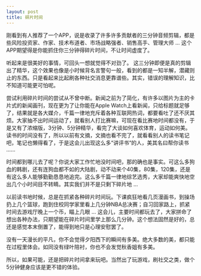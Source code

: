 ```yaml
---
layout: post	
title: 碎片时间 
---
```



刚看到有人推荐了一个APP，说是收录了许多许多贡献者的三分钟音频剪辑，都是些风险投资家、作家、技术布道者、市场战略强者、销售高手、管理大师 ... 这个APP期望得是你能抓住你三分钟得碎片时间，不让时间虚度了。

听起来是很美好的事情，可回头一想就觉得不对劲了。 这三分钟即便是真的剪辑出了精华，这个效果也像是小时候背名言警句一般，看到的都是一知半解，潜藏则止的东西。只是看起来比起刷各种社交消息更靠谱些。其实，错误的理解知识，比不知道可能更可怕呢。

尝试利用碎片时间的尝试从不曾中断。新闻之前为了简化，有许多以图片为主的卡片式的新闻画刊，现在更为了让你能在Apple Watch上看新闻，只给标题就足够了，结果就是各大媒介，千篇一律地充斥着各种互联网热词，都要看吐了还不厌其烦。大家抽不出时间运动了，就看别人打比赛嘛，可现在看比赛地时间都没有，于是又有了浓缩版，3分钟、5分钟精华，看完了大谈如何喜欢体育，运动如何美。 读书的时间没有了，所以以前有文摘，文摘也看不完了，就看看别人的读书笔记吧，笔记也懒得看了，于是这会儿出现这么多“讲评书“的人，美其名曰帮你读书 ......

时间都到哪儿去了呢？你说大家工作忙地没时间吧，那的确也是事实。可这么多狗血的韩剧，还有连狗血都不如的大陆剧，动不动来个40集，80集，120集，还是有这么多人能够勤勤恳恳地追完。这么多千篇一律地综艺选秀，大家却能爽快地空出几个小时间目不转睛。其实我们并不是只剩下碎片地 ...

以前读书地时候，总是在抓紧各种碎片时间玩。下课疯狂地看几页漫画书，到操场扔上几个篮球，跑到住校同学家里看上几分钟NBA总决赛；自习回家路上，抓紧时间去游戏厅晚上一个币，瞄上几眼 ... 这会儿，主要时间都玩去了，大家拼命了想出各种办法，只期望能在碎片时间里学上那么几分钟。这个想法固然是好的，总还是感觉本末倒置了，能得到地只是心理安慰罢了。

没有一天漫长的平凡，你不会觉得夕阳西下的瞬间有多美。绝大多数的美，都只能在过程里体会。如同没有绿叶陪衬，你也不会发觉秋香姐有多美。

所以，如果可能，还是把碎片时间拿来玩吧。当然出了玩游戏，刷社交之类，做个5分钟健身应该是更不错的体验。
